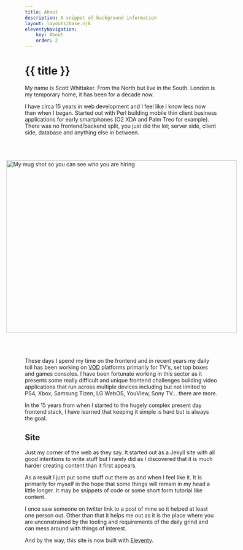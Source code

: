 ```yaml
---
title: About
description: A snippet of background information
layout: layouts/base.njk
eleventyNavigation:
    key: About
    order: 2
---
```


<h1>{{ title }}</h1>

<style>
    figure {
        display: flex;
        flex-direction: column;
        align-items: center;
        margin: 4rem 0;
    }
</style>

My name is Scott Whittaker. From the North but live in the South. London is my temporary home, it has been for a decade now.

I have circa 15 years in web development and I feel like I know less now than when I began. Started out with Perl building mobile thin client business applications for early smartphones (O2 XDA and Palm Treo for example). There was no frontend/backend split, you just did the lot; server side, client side, database and anything else in between.

<figure>
    <picture>
        <source srcset="img/about.webp" type="image/webp">
        <image alt="My mug shot so you can see who you are hiring" width="600" height="450" src="img/about.png">
    </picture>
</figure>

These days I spend my time on the frontend and in recent years my daily toil has been working on [VOD](https://en.wikipedia.org/wiki/Video_on_demand) platforms primarily for TV's, set top boxes and games consoles. I have been fortunate working in this sector as it presents some really difficult and unique frontend challenges building video applications that run across multiple devices including but not limited to PS4, Xbox, Samsung Tizen, LG WebOS, YouView, Sony TV... there are more.

In the 15 years from when I started to the hugely complex present day frontend stack, I have learned that keeping it simple is hard but is always the goal.

## Site

Just my corner of the web as they say. It started out as a Jekyll site with all good intentions to write stuff but I rarely did as I discovered that it is much harder creating content than it first appears.

As a result I just put some stuff out there as and when I feel like it. It is primarily for myself in the hope that some things will remain in my head a little longer. It may be snippets of code or some short form tutorial like content.

I once saw someone on twitter link to a post of mine so it helped at least one person out. Other than that it helps me out as it is the place where you are unconstrained by the tooling and requirements of the daily grind and can mess around with things of interest.

And by the way, this site is now built with [Eleventy](https://www.11ty.dev/).
